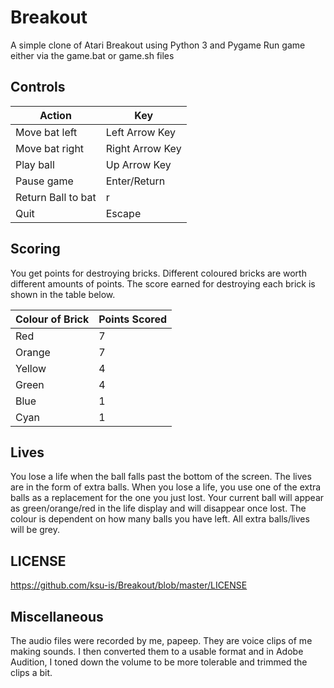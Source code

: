 # Breakout
A simple clone of Atari Breakout using Python 3 and Pygame
Run game either via the game.bat or  game.sh files

## Controls
|     Action       |       Key       |
| --------------   | --------------- |
| Move bat left    | Left Arrow Key  |
| Move bat right   | Right Arrow Key |
| Play ball        | Up Arrow Key    |
| Pause game       | Enter/Return    |
|Return Ball to bat| r               |
|Quit              | Escape          |

## Scoring
You get points for destroying bricks. Different coloured bricks are worth different amounts of points. The score earned for destroying each brick is shown in the table below.

|  Colour of Brick  | Points Scored |
| -------- | ------ |
| Red      | 7      |
| Orange   | 7      |
| Yellow   | 4      |
| Green    | 4      |
| Blue     | 1      |
| Cyan     | 1      |

## Lives
You lose a life when the ball falls past the bottom of the screen. The lives are in the form of extra balls. When you lose a life, you use one of the extra balls as a replacement for the one you just lost. Your current ball will appear as green/orange/red in the life display and will disappear once lost. The colour is dependent on how many balls you have left. All extra balls/lives will be grey.

## LICENSE
https://github.com/ksu-is/Breakout/blob/master/LICENSE

## Miscellaneous 
The audio files were recorded by me, papeep. They are voice clips of me making sounds. I then converted them to a usable format and in Adobe Audition, I toned down the volume to be more tolerable and trimmed the clips a bit.
